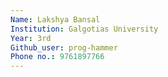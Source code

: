 ```yaml
---
Name: Lakshya Bansal
Institution: Galgotias University
Year: 3rd
Github_user: prog-hammer
Phone no.: 9761897766
---
```

